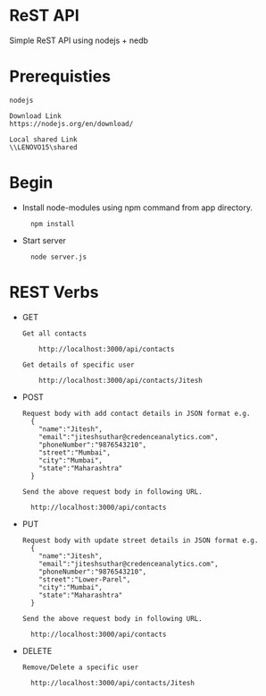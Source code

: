 # ReST API
Simple ReST API using nodejs + nedb

# Prerequisties 
    nodejs
 
    Download Link
    https://nodejs.org/en/download/
    
    Local shared Link
    \\LENOVO15\shared

	

# Begin
* Install node-modules using npm command from app directory.

		npm install
    
* Start server
		
		node server.js
    
# REST Verbs
* GET
		
      Get all contacts
          
          http://localhost:3000/api/contacts

      Get details of specific user
          
          http://localhost:3000/api/contacts/Jitesh

* POST

      Request body with add contact details in JSON format e.g.
        {
          "name":"Jitesh",
          "email":"jiteshsuthar@credenceanalytics.com",
          "phoneNumber":"9876543210",
          "street":"Mumbai",
          "city":"Mumbai",
          "state":"Maharashtra"
        }

      Send the above request body in following URL.
        
        http://localhost:3000/api/contacts

* PUT

      Request body with update street details in JSON format e.g.
        {
          "name":"Jitesh",
          "email":"jiteshsuthar@credenceanalytics.com",
          "phoneNumber":"9876543210",
          "street":"Lower-Parel",
          "city":"Mumbai",
          "state":"Maharashtra"
        }

      Send the above request body in following URL.
		    
        http://localhost:3000/api/contacts


* DELETE

      Remove/Delete a specific user
        
        http://localhost:3000/api/contacts/Jitesh
